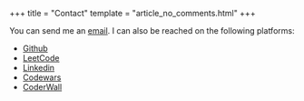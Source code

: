 +++
title = "Contact"
template = "article_no_comments.html"
+++

You can send me an [email](mailto:mbuffa+website@gmail.com). I can also be reached on the following platforms:

- [Github][0]
- [LeetCode][3]
- [Linkedin][99]
- [Codewars][1]
- [CoderWall][2]

[0]: https://github.com/mbuffa
[1]: https://www.codewars.com/users/mbuffa
[2]: https://coderwall.com/Minkihn
[3]: https://leetcode.com/Makks/
[99]: https://www.linkedin.com/in/maxime-buffa-40a39b86/
